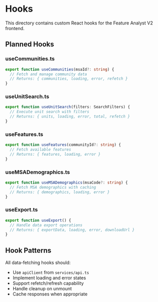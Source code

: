 # Hooks

This directory contains custom React hooks for the Feature Analyst V2 frontend.

## Planned Hooks

### useCommunities.ts
```typescript
export function useCommunities(msaId?: string) {
  // Fetch and manage community data
  // Returns: { communities, loading, error, refetch }
}
```

### useUnitSearch.ts
```typescript
export function useUnitSearch(filters: SearchFilters) {
  // Execute unit search with filters
  // Returns: { units, loading, error, total, refetch }
}
```

### useFeatures.ts
```typescript
export function useFeatures(communityId?: string) {
  // Fetch available features
  // Returns: { features, loading, error }
}
```

### useMSADemographics.ts
```typescript
export function useMSADemographics(msaCode?: string) {
  // Fetch MSA demographics with caching
  // Returns: { demographics, loading, error }
}
```

### useExport.ts
```typescript
export function useExport() {
  // Handle data export operations
  // Returns: { exportData, loading, error, downloadUrl }
}
```

## Hook Patterns

All data-fetching hooks should:
- Use `apiClient` from `services/api.ts`
- Implement loading and error states
- Support refetch/refresh capability
- Handle cleanup on unmount
- Cache responses when appropriate
